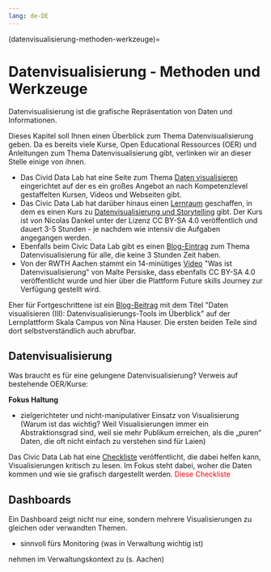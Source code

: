 ```yaml
---
lang: de-DE
---
```


(datenvisualisierung-methoden-werkzeuge)=
# Datenvisualisierung - Methoden und Werkzeuge

Datenvisualisierung ist die grafische Repräsentation von Daten und Informationen.

Dieses Kapitel soll Ihnen einen Überblick zum Thema Datenvisualisierung geben. Da es bereits viele Kurse, Open Educational Ressources (OER) und Anleitungen zum Thema Datenvisualisierung gibt, verlinken wir an dieser Stelle einige von ihnen. 
- Das Civid Data Lab hat eine Seite zum Thema <a href="https://civic-data.de/datenlebenszyklus/daten-visualisieren/" target="_blank">Daten visualisieren</a> eingerichtet auf der es ein großes Angebot an nach Kompetenzlevel gestaffelten Kursen, Videos und Webseiten gibt.
- Das Civic Data Lab hat darüber hinaus einen <a href="https://moodle.gi.de/moodle/" target="_blank">Lernraum</a> geschaffen, in dem es einen Kurs zu <a href="https://moodle.gi.de/moodle/enrol/index.php?id=16" target="_blank">Datenvisualisierung und Storytelling</a> gibt. Der Kurs ist von Nicolas Dankel unter der Lizenz CC BY-SA 4.0 veröffentlich und dauert 3-5 Stunden - je nachdem wie intensiv die Aufgaben angegangen werden.
- Ebenfalls beim Civic Data Lab gibt es einen <a href="https://civic-data.de/datenvisualisierung-einfuehrung/" target="_blank">Blog-Eintrag</a> zum Thema Datenvisualisierung für alle, die keine 3 Stunden Zeit haben.
- Von der RWTH Aachen stammt ein 14-minütiges <a href="https://future-skills-journey.de/was-ist-datenvisualisierung?show_status_form=1" target="_blank">Video</a> "Was ist Datenvisualisierung" von Malte Persiske, dass ebenfalls CC BY-SA 4.0 veröffentlicht wurde und hier über die Plattform Future skills Journey zur Verfügung gestellt wird.

Eher für Fortgeschrittene ist ein <a href="https://www.skala-campus.org/artikel/tipps-daten-visualisieren-excel/" target="_blank">Blog-Beitrag</a> mit dem Titel "Daten visualisieren (III): Datenvisualisierungs-Tools im Überblick" auf der Lernplattform Skala Campus von Nina Hauser. Die ersten beiden Teile sind dort selbstverständlich auch abrufbar.

## Datenvisualisierung

Was braucht es für eine gelungene Datenvisualisierung?
Verweis auf bestehende OER/Kurse: 

**Fokus Haltung**
- zielgerichteter und nicht-manipulativer Einsatz von Visualisierung (Warum ist das wichtig? Weil Visualisierungen immer ein Abstraktionsgrad sind, weil sie mehr Publikum erreichen, als die „puren“ Daten, die oft nicht einfach zu verstehen sind für Laien)

Das Civic Data Lab hat eine <a href="https://civic-data.de/app/uploads/Checkliste-Datenvisualisierung.pdf" target="_blank">Checkliste</a> veröffentlicht, die dabei helfen kann, Visualisierungen kritisch zu lesen. Im Fokus steht dabei, woher die Daten kommen und wie sie grafisch dargestellt werden. <span style="color:red">Diese Checkliste</span> 

## Dashboards

Ein Dashboard zeigt nicht nur eine, sondern mehrere Visualisierungen zu gleichen oder verwandten Themen.

- sinnvoll fürs Monitoring (was in Verwaltung wichtig ist)

nehmen im Verwaltungskontext zu (s. Aachen)


